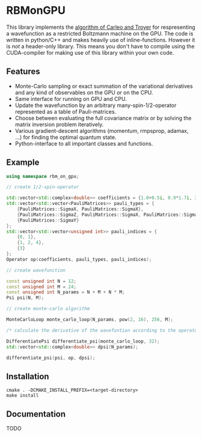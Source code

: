 RBMonGPU
========

This library implements the [algorithm of Carleo and Troyer](https://arxiv.org/abs/1606.02318) for respresenting a wavefunction as a restricted Boltzmann machine on the GPU. The code is written in python/C++ and makes heavily use of inline-functions. However it is *not* a header-only library. This means you don't have to compile using the CUDA-compiler for making use of this library within your own code.

Features
--------

 * Monte-Carlo sampling or exact summation of the variational derivatives and any kind of observables on the GPU *or* on the CPU.
 * Same interface for running on GPU and CPU.
 * Update the wavefunction by an arbitrary many-spin-1/2-operator represented as a table of Pauli-matrices.
 * Choose between evaluating the full covariance matrix or by solving the matrix inversion problem iteratively.
 * Various gradient-descent algorithms (momentum, rmpsprop, adamax, ...) for finding the optimal quantum state.
 * Python-interface to all important classes and functions.

Example
-------

```c++
using namespace rbm_on_gpu;

// create 1/2-spin-operator

std::vector<std::complex<double>> coefficients = {1.0+0.5i, 0.9*1.7i, 3.0+0.01i};
std::vector<std::vector<PauliMatrices>> pauli_types = {
    {PauliMatrices::SigmaX, PauliMatrices::SigmaX},
    {PauliMatrices::SigmaZ, PauliMatrices::SigmaX, PauliMatrices::SigmaZ},
    {PauliMatrices::SigmaY}
};
std::vector<std::vector<unsigned int>> pauli_indices = {
    {0, 1},
    {1, 2, 4},
    {3}
};
Operator op(coefficients, pauli_types, pauli_indices);

// create wavefunction

const unsigned int N = 12;
const unsigned int M = 24;
const unsigned int N_params = N + M + N * M;
Psi psi(N, M);

// create monte-carlo algorithm

MonteCarloLoop monte_carlo_loop(N_params, pow(2, 16), 256, M);

/* calculate the derivative of the wavefuntion according to the operator acting on it */

DifferentiatePsi differentiate_psi(monte_carlo_loop, 32);
std::vector<std::complex<double>> dpsi(N_params);

differentiate_psi(psi, op, dpsi);
```

Installation
------------

```
cmake . -DCMAKE_INSTALL_PREFIX=<target-directory>
make install
```

Documentation
-------------

TODO
